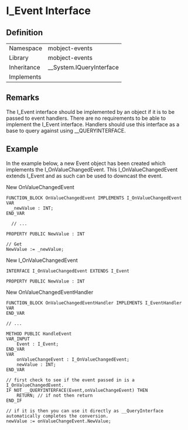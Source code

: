 # I_Event Interface

## Definition

|             |                            |
| ----------- | -------------------------- |
| Namespace   | mobject-events             |
| Library     | mobject-events             |
| Inheritance | \_\_System.IQueryInterface |
| Implements  |                            |

## Remarks

The I_Event interface should be implemented by an object if it is to be passed to event handlers. There are no requirements to be able to implement the I_Event interface. Handlers should use this interface as a base to query against using \_\_QUERYINTERFACE.

## Example

In the example below, a new Event object has been created which implements the I_OnValueChangedEvent. This I_OnValueChangedEvent extends I_Event and as such can be used to downcast the event.

New OnValueChangedEvent

```declaration
FUNCTION_BLOCK OnValueChangedEvent IMPLEMENTS I_OnValueChangedEvent
VAR
  _newValue : INT;
END_VAR
```

```body
  // ...
```

```declaration
PROPERTY PUBLIC NewValue : INT
```

```body
// Get
NewValue := _newValue;
```

New I_OnValueChangedEvent

```declaration
INTERFACE I_OnValueChangedEvent EXTENDS I_Event

PROPERTY PUBLIC NewValue : INT
```

New OnValueChangedEventHandler

```declaration
FUNCTION_BLOCK OnValueChangedEventHandler IMPLEMENTS I_EventHandler
VAR
END_VAR
```

```body
// ...
```

```declaration
METHOD PUBLIC HandleEvent
VAR_INPUT
	Event : I_Event;
END_VAR
VAR
    onValueChangeEvent : I_OnValueChangedEvent;
    newValue : INT;
END_VAR
```

```body
// first check to see if the event passed in is a I_OnValueChangedEvent.
IF NOT __QUERYINTERFACE(Event,onValueChangeEvent) THEN
    RETURN; // if not then return
END_IF

// if it is then you can use it directly as __QueryInterface automatically completes the conversion.
newValue := onValueChangeEvent.NewValue;
```
